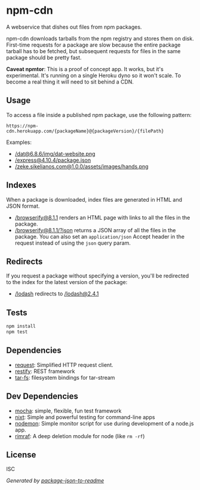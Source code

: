 # npm-cdn

A webservice that dishes out files from npm packages.

npm-cdn downloads tarballs from the npm registry and stores them on disk. First-time requests for a package are slow because the entire package tarball has to be fetched, but subsequent requests for files in the same package should be pretty fast.

**Caveat npmtor**: This is a proof of concept app. It works, but it's experimental. It's running on a single Heroku dyno so it won't scale. To become a real thing it will need to sit behind a CDN.

## Usage

To access a file inside a published npm package, use the following pattern:

```
https://npm-cdn.herokuapp.com/{packageName}@{packageVersion}/{filePath}
```

Examples:

- [/dat@6.8.6/img/dat-website.png](https://npm-cdn.herokuapp.com/dat@6.8.6/img/dat-website.png)
- [/express@4.10.4/package.json](https://npm-cdn.herokuapp.com/express@4.10.4/package.json)
- [/zeke.sikelianos.com@1.0.0/assets/images/hands.png](https://npm-cdn.herokuapp.com/zeke.sikelianos.com@1.0.0/assets/images/hands.png)

## Indexes

When a package is downloaded, index files are generated in HTML and JSON format.

- [/browserify@8.1.1](https://npm-cdn.herokuapp.com/browserify@8.1.1) renders an HTML
page with links to all the files in the package.
- [/browserify@8.1.1/?json](https://npm-cdn.herokuapp.com/browserify@8.1.1/?json) returns
a JSON array of all the files in the package. You can also set an `application/json`
Accept header in the request instead of using the `json` query param.

## Redirects

If you request a package without specifying a version, you'll be redirected to the
index for the latest version of the package:

- [/lodash](https://npm-cdn.herokuapp.com/lodash) redirects to [/lodash@2.4.1](https://npm-cdn.herokuapp.com/lodash@2.4.1)


## Tests

```sh
npm install
npm test
```

## Dependencies

- [request](https://github.com/request/request): Simplified HTTP request client.
- [restify](https://github.com/mcavage/node-restify): REST framework
- [tar-fs](https://github.com/mafintosh/tar-fs): filesystem bindings for tar-stream

## Dev Dependencies

- [mocha](https://github.com/mochajs/mocha): simple, flexible, fun test framework
- [nixt](https://github.com/vesln/nixt): Simple and powerful testing for command-line apps
- [nodemon](https://github.com/remy/nodemon): Simple monitor script for use during development of a node.js app.
- [rimraf](https://github.com/isaacs/rimraf): A deep deletion module for node (like `rm -rf`)


## License

ISC

_Generated by [package-json-to-readme](https://github.com/zeke/package-json-to-readme)_
